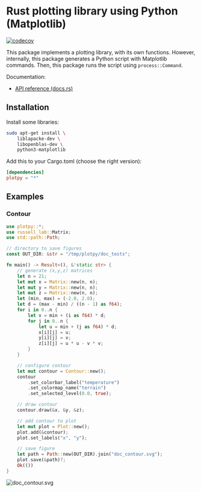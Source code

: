 # Rust plotting library using Python (Matplotlib)

[![codecov](https://codecov.io/gh/cpmech/plotpy/branch/main/graph/badge.svg?token=SUBRKUN63U)](https://codecov.io/gh/cpmech/plotpy)

This package implements a plotting library, with its own functions. However, internally, this package generates a Python script with Matplotlib commands. Then, this package runs the script using `process::Command`.

Documentation:

- [API reference (docs.rs)](https://docs.rs/plotpy)

## Installation

Install some libraries:

```bash
sudo apt-get install \
    liblapacke-dev \
    libopenblas-dev \
    python3-matplotlib
```

Add this to your Cargo.toml (choose the right version):

```toml
[dependencies]
plotpy = "*"
```

## Examples

### Contour

```rust
use plotpy::*;
use russell_lab::Matrix;
use std::path::Path;

// directory to save figures
const OUT_DIR: &str = "/tmp/plotpy/doc_tests";

fn main() -> Result<(), &'static str> {
    // generate (x,y,z) matrices
    let n = 21;
    let mut x = Matrix::new(n, n);
    let mut y = Matrix::new(n, n);
    let mut z = Matrix::new(n, n);
    let (min, max) = (-2.0, 2.0);
    let d = (max - min) / ((n - 1) as f64);
    for i in 0..n {
        let v = min + (i as f64) * d;
        for j in 0..n {
            let u = min + (j as f64) * d;
            x[i][j] = u;
            y[i][j] = v;
            z[i][j] = u * u - v * v;
        }
    }

    // configure contour
    let mut contour = Contour::new();
    contour
        .set_colorbar_label("temperature")
        .set_colormap_name("terrain")
        .set_selected_level(0.0, true);

    // draw contour
    contour.draw(&x, &y, &z);

    // add contour to plot
    let mut plot = Plot::new();
    plot.add(&contour);
    plot.set_labels("x", "y");

    // save figure
    let path = Path::new(OUT_DIR).join("doc_contour.svg");
    plot.save(&path)?;
    Ok(())
}
```

![doc_contour.svg](https://raw.githubusercontent.com/cpmech/plotpy/main/figures/doc_contour.svg)
